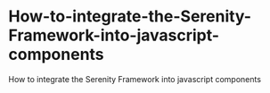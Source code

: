 # How-to-integrate-the-Serenity-Framework-into-javascript-components
How to integrate the Serenity Framework into javascript components
